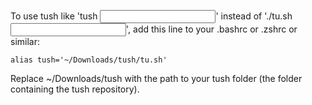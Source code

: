 To use tush like 'tush <input>' instead of './tu.sh <input>', add this line to your .bashrc or .zshrc or similar:
```
alias tush='~/Downloads/tush/tu.sh'
```
Replace ~/Downloads/tush with the path to your tush folder (the folder containing the tush repository).
